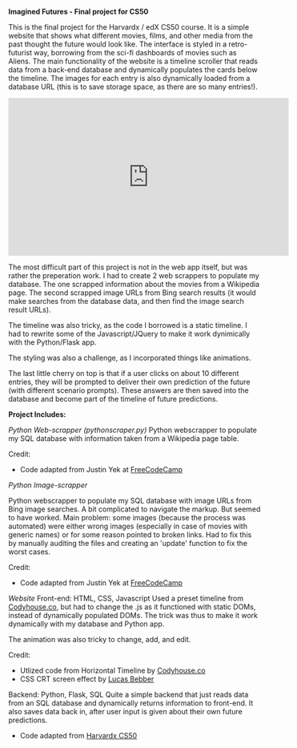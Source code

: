 **Imagined Futures - Final project for CS50**

This is the final project for the Harvardx / edX CS50 course.
It is a simple website that shows what different movies, films, and other media from the past thought the future would look like. 
The interface is styled in a retro-futurist way, borrowing from the sci-fi dashboards of movies such as Aliens. The main functionality of the website is a timeline scroller that reads data from a back-end database and dynamically populates the cards below the timeline. The images for each entry is also dynamically loaded from a database URL (this is to save storage space, as there are so many entries!).

<iframe width="560" height="315" src="https://www.youtube.com/embed/Pd2PCaxcqq8" frameborder="0" allow="accelerometer; autoplay; encrypted-media; gyroscope; picture-in-picture" allowfullscreen></iframe>

The most difficult part of this project is not in the web app itself, but was rather the preperation work. I had to create 2 web scrappers to populate my database. The one scrapped information about the movies from a Wikipedia page. The second scrapped image URLs from Bing search results (it would make searches from the database data, and then find the image search result URLs). 

The timeline was also tricky, as the code I borrowed is a static timeline. I had to rewrite some of the Javascript/JQuery to make it work dynimically with the Python/Flask app. 

The styling was also a challenge, as I incorporated things like animations. 

The last little cherry on top is that if a user clicks on about 10 different entries, they will be prompted to deliver their own prediction of the future (with different scenario prompts). These answers are then saved into the database and become part of the timeline of future predictions. 

**Project Includes:**

*Python Web-scrapper (pythonscraper.py)*
Python webscrapper to populate my SQL database with information taken from a Wikipedia page table.

Credit: 
* Code adapted from Justin Yek at [FreeCodeCamp](https://www.freecodecamp.org/news/how-to-scrape-websites-with-python-and-beautifulsoup-5946935d93fe/)

*Python Image-scrapper*

Python webscrapper to populate my SQL database with image URLs from Bing image searches. A bit complicated to navigate the markup. But seemed to have worked. Main problem: some images (because the process was automated) were either wrong images (especially in case of movies with generic names) or for some reason pointed to broken links. Had to fix this by manually auditing the files and creating an 'update' function to fix the worst cases. 

Credit: 
* Code adapted from Justin Yek at [FreeCodeCamp](https://www.freecodecamp.org/news/how-to-scrape-websites-with-python-and-beautifulsoup-5946935d93fe/)

*Website*
Front-end: HTML, CSS, Javascript
Used a preset timeline from  [Codyhouse.co](https://codyhouse.co/gem/horizontal-timeline/), but had to change the .js as it functioned with static DOMs, instead of dynamically populated DOMs. The trick was thus to make it work dynamically with my database and Python app. 

The animation was also tricky to change, add, and edit. 

Credit: 
* Utlized code from Horizontal Timeline by [Codyhouse.co](https://codyhouse.co/gem/horizontal-timeline/)
* CSS CRT screen effect by [Lucas Bebber](https://codepen.io/lbebber/pen/XJRdrV)


Backend: Python, Flask, SQL
Quite a simple backend that just reads data from an SQL database and dynamically returns information to front-end. It also saves data back in, after user input is given about their own future predictions. 
* Code adapted from [Harvardx CS50](https://www.edx.org/course/cs50s-introduction-to-computer-science)
